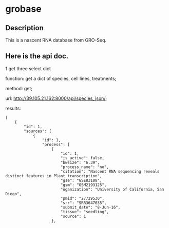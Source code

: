 # grobase
## Description
This is a nascent RNA database from GRO-Seq.  
## Here is the api doc.
1 get three select dict  

function: get a dict of species, cell lines, treatments;  

method: get;  

url: http://39.105.21.162:8000/api/species_json/;  

results:  

```
[
    {
        "id": 1,
        "sources": [
            {
                "id": 1,
                "process": [
                    {
                        "id": 1,
                        "is_active": false,
                        "bwsize": "6.39",
                        "process_name": "no",
                        "citation": "Nascent RNA sequencing reveals distinct features in Plant transcription",
                        "gse": "GSE83108",
                        "gsm": "GSM2193125",
                        "oganization": "University of California, San Diego",
                        "pmid": "27729530",
                        "srr": "SRR3647035",
                        "submit_date": "8-Jun-16",
                        "tissue": "seedling",
                        "source": 1
                    },
```



